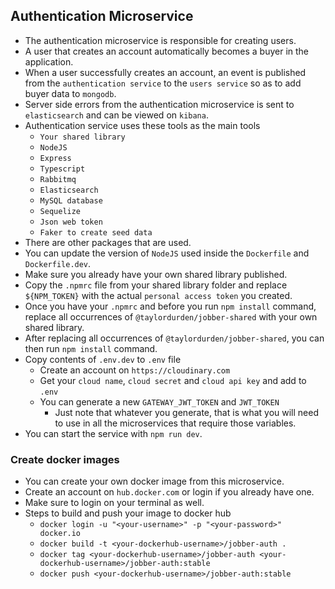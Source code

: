 ## Authentication Microservice

- The authentication microservice is responsible for creating users.
- A user that creates an account automatically becomes a buyer in the application.
- When a user successfully creates an account, an event is published from the `authentication service` to the `users service` so as to add buyer data to `mongodb`.
- Server side errors from the authentication microservice is sent to `elasticsearch` and can be viewed on `kibana`.
- Authentication service uses these tools as the main tools
  - `Your shared library`
  - `NodeJS`
  - `Express`
  - `Typescript`
  - `Rabbitmq`
  - `Elasticsearch`
  - `MySQL database`
  - `Sequelize`
  - `Json web token`
  - `Faker to create seed data`
- There are other packages that are used.
- You can update the version of `NodeJS` used inside the `Dockerfile` and `Dockerfile.dev`.
- Make sure you already have your own shared library published.
- Copy the `.npmrc` file from your shared library folder and replace `${NPM_TOKEN}` with the actual `personal access token` you created.
- Once you have your `.npmrc` and before you run `npm install` command, replace all occurrences of `@taylordurden/jobber-shared` with your own shared library.
- After replacing all occurrences of `@taylordurden/jobber-shared`, you can then run `npm install` command.
- Copy contents of `.env.dev` to `.env` file
  - Create an account on `https://cloudinary.com`
  - Get your `cloud name`, `cloud secret` and `cloud api key` and add to `.env`
  - You can generate a new `GATEWAY_JWT_TOKEN` and `JWT_TOKEN`
    - Just note that whatever you generate, that is what you will need to use in all the microservices that require those variables.
- You can start the service with `npm run dev`.

### Create docker images

- You can create your own docker image from this microservice.
- Create an account on `hub.docker.com` or login if you already have one.
- Make sure to login on your terminal as well.
- Steps to build and push your image to docker hub
  - `docker login -u "<your-username>" -p "<your-password>" docker.io`
  - `docker build -t <your-dockerhub-username>/jobber-auth .`
  - `docker tag <your-dockerhub-username>/jobber-auth <your-dockerhub-username>/jobber-auth:stable`
  - `docker push <your-dockerhub-username>/jobber-auth:stable`
